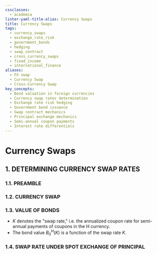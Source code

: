 ```yaml
---
cssclasses:
  - academia
linter-yaml-title-alias: Currency Swaps
title: Currency Swaps
tags:
  - currency_swaps
  - exchange_rate_risk
  - government_bonds
  - hedging
  - swap_contract
  - cross_currency_swaps
  - fixed_income
  - international_finance
aliases:
  - FX swap
  - Currency Swap
  - Cross-Currency Swap
key_concepts:
  - Bond valuation in foreign currencies
  - Currency swap rates determination
  - Exchange rate risk hedging
  - Government bond issuance
  - Swap contract mechanics
  - Principal exchange mechanics
  - Semi-annual coupon payments
  - Interest rate differentials
---
```


# Currency Swaps


## 1. DETERMINING CURRENCY SWAP RATES

### 1.1. PREAMBLE

[^1]: Governments often issue bonds in foreign currencies (e.g., the Greek government issues Greek bonds denominated in USD rather than in EUR, the home currency).
[^2]: In issuing bonds in a foreign currency, a government exposes itself to exchange rate risk. If the foreign currency appreciates relative to the home currency, then more units of the home currency are required to pay the interest and principal in the foreign currency.
[^3]: Currency swaps serve as a hedge against such exchange rate risk.

### 1.2. CURRENCY SWAP

[^1]: Consider two countries: Home H and Foreign F.
[^2]: At inception $t = 0$, Home issues government bonds with value $X$ in currency F.
[^3]: The bond pays a coupon (interest) semi-annually at the annual interest rate $c$.
[^4]: To hedge against exchange rate risk, Home enters in a swap contract.
[^5]: Let $M_0$ denote the exchange rate for F/H currencies at inception $t = 0$.
[^6]: At inception $t = 0$, the swap contract requires:
   a. Home pays $N_F = X$ in F currency.
   b. Home receives $N_H = X \cdot \frac{1}{M_0}$ in H currency.
[^7]: At maturity $t = T$, the swap contract requires:
   a. Home receives $N_F = X$ in F currency.
   b. Home pays $N_H = X \cdot \frac{1}{M_0}$ in H currency.

### 1.3. VALUE OF BONDS

[^1]: Time $t = 0$ value of the bond denominated in F currency:
   $$B_0^F = \sum_{t=1}^T \frac{c}{2} \cdot N_F \cdot Z_F(0, t)\text{ Interest PV} + N_F \cdot Z_F(0, T)\text{ Principal PV}$$

[^2]: Time $t = 0$ value of the bond denominated in H currency:
   $$B_0^H(K) = \sum_{t=1}^T \frac{K}{2} \cdot N_H \cdot Z_H(0, t)\text{ Interest PV} + N_H \cdot Z_H(0, T)\text{ Principal PV}$$

   - $K$ denotes the "swap rate," i.e. the annualized coupon rate for semi-annual payments of coupons in the H currency.
   - The bond value $B_0^H(K)$ is a function of the swap rate $K$.

### 1.4. SWAP RATE UNDER SPOT EXCHANGE OF PRINCIPAL

[^1]: Time $t = 0$ value of the swap in F currency is equal to the value of the long position in the bond denominated in the F currency minus the value of the short position in the bond denominated in the H currency, converted into the F currency using the time $t = 0$ exchange rate $M_0$:
   $$V_{0}^{\text{Swap, }F}(K)=B_{0}^{F}-M_{0}\cdot B_{0}^{H}(K)+V_{0}^{\text{FX, }F}(\overline{M}_{0})$$

[^2]: Value of exchange of principal:
   $$V_0^{\mathrm{FX, }F}(\bar{M}_0)=\left(\frac{M_0}{\overline{M}_0}-1\right)\cdot N^F$$

